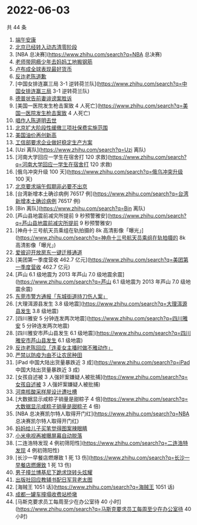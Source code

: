 # 2022-06-03

共 44 条

<!-- BEGIN -->
<!-- 最后更新时间 Fri Jun 03 2022 23:15:11 GMT+0800 (China Standard Time) -->

1. [端午安康](https://www.zhihu.com/search?q=端午安康)
1. [北京已经转入动态清零阶段](https://www.zhihu.com/search?q=北京已经转入动态清零阶段)
1. [NBA 总决赛](https://www.zhihu.com/search?q=NBA 总决赛)
1. [老师带网瘾少年去妈妈工地搬钢筋](https://www.zhihu.com/search?q=老师带网瘾少年去妈妈工地搬钢筋)
1. [卢布成全球表现最好货币](https://www.zhihu.com/search?q=卢布成全球表现最好货币)
1. [反诈老陈道歉](https://www.zhihu.com/search?q=反诈老陈道歉)
1. [中国女排连赢三局 3-1 逆转荷兰队](https://www.zhihu.com/search?q=中国女排连赢三局 3-1 逆转荷兰队)
1. [德普状告前妻诽谤案胜诉](https://www.zhihu.com/search?q=德普状告前妻诽谤案胜诉)
1. [美国一医院发生枪击案致 4 人死亡](https://www.zhihu.com/search?q=美国一医院发生枪击案致 4 人死亡)
1. [唱作人陈道明去世](https://www.zhihu.com/search?q=唱作人陈道明去世)
1. [北京扩大阶段性缓缴三项社保费实施范围](https://www.zhihu.com/search?q=北京扩大阶段性缓缴三项社保费实施范围)
1. [美国油价再创新高](https://www.zhihu.com/search?q=美国油价再创新高)
1. [工信部要求企业做好稳定生产方案](https://www.zhihu.com/search?q=工信部要求企业做好稳定生产方案)
1. [Uzi 离队](https://www.zhihu.com/search?q=Uzi 离队)
1. [河南大学回应一学生在宿舍打 120 求救](https://www.zhihu.com/search?q=河南大学回应一学生在宿舍打 120 求救)
1. [俄乌冲突升级 100 天](https://www.zhihu.com/search?q=俄乌冲突升级 100 天)
1. [北京要求端午假期非必要不出京](https://www.zhihu.com/search?q=北京要求端午假期非必要不出京)
1. [台湾新增本土确诊病例 76517 例](https://www.zhihu.com/search?q=台湾新增本土确诊病例 76517 例)
1. [Bin 离队](https://www.zhihu.com/search?q=Bin 离队)
1. [芦山县地震前减灾所提前 9 秒预警雅安](https://www.zhihu.com/search?q=芦山县地震前减灾所提前 9 秒预警雅安)
1. [神舟十三号航天员乘组在轨拍摄的 8k 高清影像「曝光」](https://www.zhihu.com/search?q=神舟十三号航天员乘组在轨拍摄的
   8k 高清影像「曝光」)
1. [爱彼迎开放房东一键迁移通道](https://www.zhihu.com/search?q=爱彼迎开放房东一键迁移通道)
1. [美团第一季度营收 462.7 亿元](https://www.zhihu.com/search?q=美团第一季度营收 462.7 亿元)
1. [芦山 6.1 级地震为 2013 年芦山 7.0 级地震余震](https://www.zhihu.com/search?q=芦山 6.1 级地震为
   2013 年芦山 7.0 级地震余震)
1. [东莞市警方通报「东城街道持刀伤人案」](https://www.zhihu.com/search?q=东莞市警方通报「东城街道持刀伤人案」)
1. [大理洱源县发生 3.8 级地震](https://www.zhihu.com/search?q=大理洱源县发生 3.8 级地震)
1. [四川雅安 5 分钟连发两次地震](https://www.zhihu.com/search?q=四川雅安 5 分钟连发两次地震)
1. [四川雅安市芦山县发生 6.1 级地震](https://www.zhihu.com/search?q=四川雅安市芦山县发生 6.1 级地震)
1. [反诈老陈回应「连麦女主播时做不雅动作」](https://www.zhihu.com/search?q=反诈老陈回应「连麦女主播时做不雅动作」)
1. [严禁以防疫为由不让农民种田](https://www.zhihu.com/search?q=严禁以防疫为由不让农民种田)
1. [iPad 中国大陆出货量暴跌近 3 成](https://www.zhihu.com/search?q=iPad 中国大陆出货量暴跌近 3 成)
1. [女孩自述被 3 人强奸案嫌疑人被批捕](https://www.zhihu.com/search?q=女孩自述被 3 人强奸案嫌疑人被批捕)
1. [河南核酸采样屋设计遭吐槽](https://www.zhihu.com/search?q=河南核酸采样屋设计遭吐槽)
1. [大数据显示咸粽子销量是甜粽子 4 倍](https://www.zhihu.com/search?q=大数据显示咸粽子销量是甜粽子 4 倍)
1. [NBA 总决赛凯尔特人取得开门红](https://www.zhihu.com/search?q=NBA 总决赛凯尔特人取得开门红)
1. [妈妈给儿子买笔觉得图案辣眼睛](https://www.zhihu.com/search?q=妈妈给儿子买笔觉得图案辣眼睛)
1. [小米电视再被曝屏幕自动脱落](https://www.zhihu.com/search?q=小米电视再被曝屏幕自动脱落)
1. [二连浩特发现 4 例初筛阳性](https://www.zhihu.com/search?q=二连浩特发现 4 例初筛阳性)
1. [长沙一早餐店燃爆致 1 死 13 伤](https://www.zhihu.com/search?q=长沙一早餐店燃爆致 1 死 13 伤)
1. [男子撞兰博基尼下跪求饶转头炫耀](https://www.zhihu.com/search?q=男子撞兰博基尼下跪求饶转头炫耀)
1. [出版社回应教辅书配日军背老太图](https://www.zhihu.com/search?q=出版社回应教辅书配日军背老太图)
1. [海贼王 1051 话](https://www.zhihu.com/search?q=海贼王 1051 话)
1. [成都一罐车撞塌收费站桥墩](https://www.zhihu.com/search?q=成都一罐车撞塌收费站桥墩)
1. [马斯克要求员工每周至少在办公室待 40 小时](https://www.zhihu.com/search?q=马斯克要求员工每周至少在办公室待 40
   小时)

<!-- END -->

